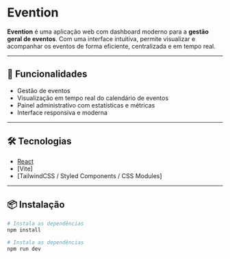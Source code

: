 # Evention

**Evention** é uma aplicação web com dashboard moderno para a **gestão geral de eventos**. Com uma interface intuitiva, permite visualizar e acompanhar os eventos de forma eficiente, centralizada e em tempo real.

---

## 🚀 Funcionalidades

- Gestão de eventos
- Visualização em tempo real do calendário de eventos
- Painel administrativo com estatísticas e métricas
- Interface responsiva e moderna

---

## 🛠️ Tecnologias

- [React](https://reactjs.org/)
- [Vite]
- [TailwindCSS / Styled Components / CSS Modules]

---

## 📦 Instalação

```bash
# Instala as dependências
npm install

# Instala as dependências
npm run dev
